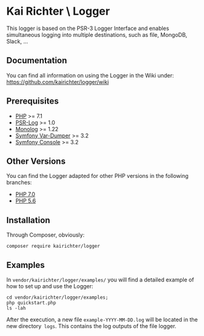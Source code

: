 # Kai Richter \ Logger

This logger is based on the PSR-3 Logger Interface and enables simultaneous logging into multiple destinations, such as file, MongoDB, Slack, ...

## Documentation

You can find all information on using the Logger in the Wiki under: https://github.com/kairichter/logger/wiki

## Prerequisites

* [PHP](http://www.php.net) >= 7.1
* [PSR-Log](https://packagist.org/packages/psr/log) >= 1.0
* [Monolog](https://packagist.org/packages/monolog/monolog) >= 1.22
* [Symfony Var-Dumper](https://packagist.org/packages/symfony/var-dumper) >= 3.2
* [Symfony Console](https://packagist.org/packages/symfony/console) >= 3.2

## Other Versions

You can find the Logger adapted for other PHP versions in the following branches:

* [PHP 7.0](https://github.com/kairichter/logger/tree/7.0)
* [PHP 5.6](https://github.com/kairichter/logger/tree/5.6)

## Installation

Through Composer, obviously:

```
composer require kairichter/logger
```

## Examples

In `vendor/kairichter/logger/examples/` you will find a detailed example of how to set up and use the Logger:

```
cd vendor/kairichter/logger/examples;
php quickstart.php
ls -lah
```

After the execution, a new file `example-YYYY-MM-DD.log` will be located in the new directory` logs`. This contains the log outputs of the file logger. 

